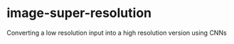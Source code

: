 # image-super-resolution
Converting a low resolution input into a high resolution version using CNNs
